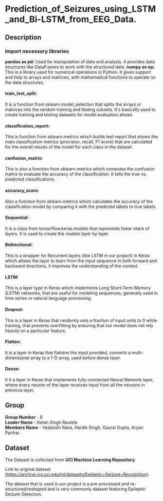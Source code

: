 # Prediction_of_Seizures_using_LSTM_and_Bi-LSTM_from_EEG_Data.
## Description
### Import necessary libraries
**pandas as pd:**
Used for manipulation of data and analysis. It provides data structures like DataFrames to work with the structured data.
**numpy as np:**
This is a library used for numerical operations in Python. It gives support and help to arrays and matrices, with mathematical functions to operate on the data structures.
#### train_test_split:
It is a function from sklearn.model_selection that splits the arrays or matrices into the random training and testing subsets. It's basically used to create training and testing datasets for model evaluation ahead.
#### classification_report:
This is  function from sklearn.metrics which builds text report that shows the main classification metrics (precision, recall, F1 score) that are calculated for the overall results of the model for each class in the dataset.
#### confusion_matrix:
This is also a function from sklearn.metrics which computes the confusion matrix to evaluate the accuracy of the classification. It tells the true vs. predicted classifications.
#### accuracy_score:
Also a function from sklearn.metrics which calculates the accuracy of the classification model by comparing it with the predicted labels to true labels.
#### Sequential:
It is a class from tensorflow.keras.models that represents linear stack of layers. It is used to create the models layer by layer.
#### Bidirectional:
This is a wrapper for Recurrent layers (like LSTM in our project) in Keras which allows the layer to learn from the input sequence in both forward and backward directions, it improves the understanding of the context.
#### LSTM:
This is a layer type in Keras which implements Long Short-Term Memory (LSTM) networks, that are useful for modeling sequences, generally used  in time series or natural language processing.
#### Dropout:
This is a layer in Keras that randomly sets a fraction of input units to 0 while training, that prevents overfitting by ensuring that our model does not rely heavily on a particular feature.
#### Flatten:
It is a layer in Keras that flattens the input provided, converts a multi-dimensional array to a 1-D array,  used before dense layer.
#### Dense:
It it a layer in Keras that implements fully connected Neural Network layer, where every neuron of the layer receives input from all the neurons in previous layer.


## Group
**Group Number** - 6<br>
**Leader Name** - Ketan Singh Rautela<br>
**Members Name** - Vedanshi Rana, Hardik Singh, Gaurai Gupta, Aryan Parihar.
## Dataset 
The Dataset is collected from **UCI Machine Learning Repository**.

Link to original dataset (https://archive.ics.uci.edu/ml/datasets/Epileptic+Seizure+Recognition).<br>

The dataset that is used in our project is a pre-processed and re-structured/reshaped and is very commonly dataset featuring Epileptic Seizure Detection.



